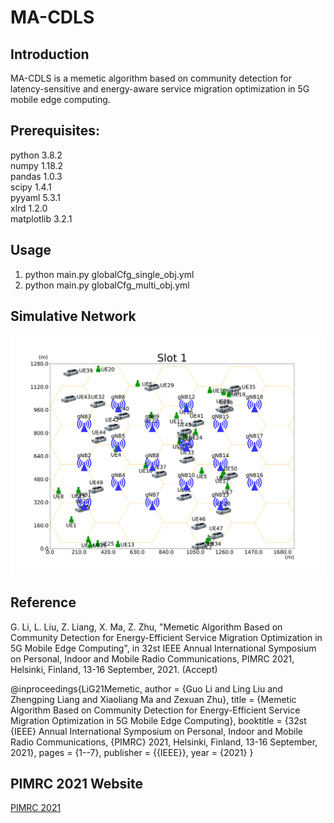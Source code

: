 # MA-CDLS


## Introduction
MA-CDLS is a memetic algorithm based on community detection for latency-sensitive and energy-aware service migration optimization in 5G mobile edge computing.

## Prerequisites:
python 3.8.2  
numpy 1.18.2  
pandas 1.0.3  
scipy 1.4.1  
pyyaml 5.3.1  
xlrd 1.2.0  
matplotlib 3.2.1  

## Usage
1. python main.py globalCfg_single_obj.yml  
2. python main.py globalCfg_multi_obj.yml  

## Simulative Network
<img src="data/SN2/Slot%201.png" width="800" /><br/>

## Reference
G. Li, L. Liu, Z. Liang, X. Ma, Z. Zhu, "Memetic Algorithm Based on Community Detection for Energy-Efficient Service Migration Optimization in 5G Mobile Edge Computing", in 32st IEEE Annual International Symposium on Personal, Indoor and Mobile Radio Communications, PIMRC 2021, Helsinki, Finland, 13-16 September, 2021. (Accept)

@inproceedings{LiG21Memetic,
  author    = {Guo Li and
               Ling Liu and
               Zhengping Liang and
               Xiaoliang Ma and
               Zexuan Zhu},
  title     = {Memetic Algorithm Based on Community Detection for Energy-Efficient Service Migration Optimization in 5G Mobile Edge Computing},
  booktitle = {32st {IEEE} Annual International Symposium on Personal, Indoor and
               Mobile Radio Communications, {PIMRC} 2021, Helsinki, Finland,
               13-16 September, 2021},
  pages     = {1--7},
  publisher = {{IEEE}},
  year      = {2021}
}

## PIMRC 2021 Website
[PIMRC 2021](https://www.oulu.fi/6gflagship/node/209031)